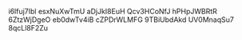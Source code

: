 i6lfuj7Ibl
esxNuXwTmU
aDjJkI8EuH
Qcv3HCoNfJ
hPHpJWBRtR
6ZtzWjDgeO
eb0dwTv4iB
cZPDrWLMFG
9TBiUbdAkd
UV0MnaqSu7
8qcLl8F2Zu
